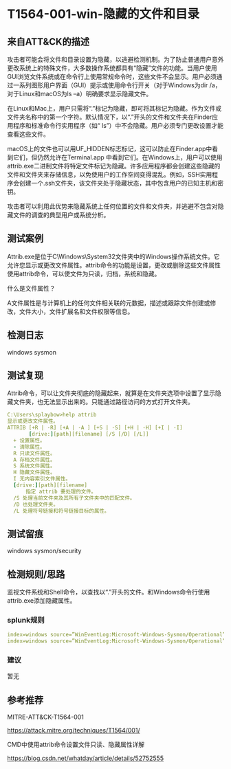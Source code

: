 # T1564-001-win-隐藏的文件和目录

## 来自ATT&CK的描述

攻击者可能会将文件和目录设置为隐藏，以逃避检测机制。为了防止普通用户意外更改系统上的特殊文件，大多数操作系统都具有“隐藏”文件的功能。当用户使用GUI浏览文件系统或在命令行上使用常规命令时，这些文件不会显示。用户必须通过一系列图形用户界面（GUI）提示或使用命令行开关（对于Windows为dir /a，对于Linux和macOS为ls –a）明确要求显示隐藏文件。

在Linux和Mac上，用户只需将“.”标记为隐藏，即可将其标记为隐藏。作为文件或文件夹名称中的第一个字符。默认情况下，以“.”开头的文件和文件夹在Finder应用程序和标准命令行实用程序（如“ ls”）中不会隐藏。用户必须专门更改设置才能查看这些文件。

macOS上的文件也可以用UF_HIDDEN标志标记，这可以防止在Finder.app中看到它们，但仍然允许在Terminal.app 中看到它们。在Windows上，用户可以使用attrib.exe二进制文件将特定文件标记为隐藏。许多应用程序都会创建这些隐藏的文件和文件夹来存储信息，以免使用户的工作空间变得混乱。例如，SSH实用程序会创建一个.ssh文件夹，该文件夹处于隐藏状态，其中包含用户的已知主机和密钥。

攻击者可以利用此优势来隐藏系统上任何位置的文件和文件夹，并逃避不包含对隐藏文件的调查的典型用户或系统分析。

## 测试案例

Attrib.exe是位于C\Windows\System32文件夹中的Windows操作系统文件。它允许您显示或更改文件属性。attrib命令的功能是设置，更改或删除这些文件属性使用attrib命令，可以使文件为只读，归档，系统和隐藏。

什么是文件属性？

A文件属性是与计算机上的任何文件相关联的元数据，描述或跟踪文件创建或修改，文件大小，文件扩展名和文件权限等信息。

## 检测日志

windows sysmon

## 测试复现

Attrib命令，可以让文件夹彻底的隐藏起来，就算是在文件夹选项中设置了显示隐藏文件夹，也无法显示出来的。只能通过路径访问的方式打开文件夹。

```yml
C:\Users\splaybow>help attrib
显示或更改文件属性。
ATTRIB [+R | -R] [+A | -A ] [+S | -S] [+H | -H] [+I | -I]
       [drive:][path][filename] [/S [/D] [/L]]
  + 设置属性。
  - 清除属性。
  R 只读文件属性。
  A 存档文件属性。
  S 系统文件属性。
  H 隐藏文件属性。
  I 无内容索引文件属性。
  [drive:][path][filename]
      指定 attrib 要处理的文件。
  /S 处理当前文件夹及其所有子文件夹中的匹配文件。
  /D 也处理文件夹。
  /L 处理符号链接和符号链接目标的属性。
```

## 测试留痕

windows sysmon/security

## 检测规则/思路

监视文件系统和Shell命令，以查找以“.”开头的文件。和Windows命令行使用attrib.exe添加隐藏属性。

### splunk规则

```yml
index=windows source=”WinEventLog:Microsoft-Windows-Sysmon/Operational” (EventCode=1 Image=”*\\attrib.exe” CommandLine=”*+s*”)
index=windows source=”WinEventLog:Microsoft-Windows-Sysmon/Operational” (EventCode=1 Image=”*\\attrib.exe” CommandLine=”*+h*”)
```

### 建议

暂无

## 参考推荐

MITRE-ATT&CK-T1564-001

<https://attack.mitre.org/techniques/T1564/001/>

CMD中使用attrib命令设置文件只读、隐藏属性详解

<https://blog.csdn.net/whatday/article/details/52752555>
